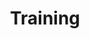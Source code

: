 ---
layout: content
title: Training
tagline: Equip your teams with the tools and training they need to unlock the full potential of your Citrix solutions. Access to in-depth product knowledge through eLearning, classroom training, and certification programs will help your employees reduce support calls, spend less time troubleshooting, and discover new ways to use your Citrix solutions.
permalink: /training/
---